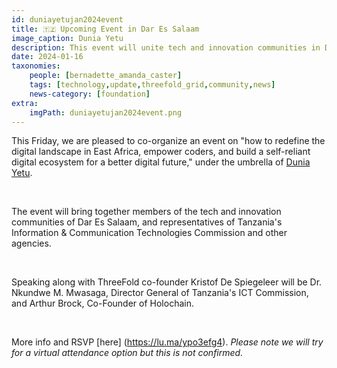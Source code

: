 ```yaml
---
id: duniayetujan2024event
title: 🇹🇿 Upcoming Event in Dar Es Salaam
image_caption: Dunia Yetu
description: This event will unite tech and innovation communities in Dar Es Salaam with representatives from Tanzania's ICT Commission and other agencies.
date: 2024-01-16
taxonomies:
    people: [bernadette_amanda_caster]
    tags: [technology,update,threefold_grid,community,news]
    news-category: [foundation]
extra:
    imgPath: duniayetujan2024event.png
---
```


This Friday, we are pleased to co-organize an event on "how to redefine the digital landscape in East Africa, empower coders, and build a self-reliant digital ecosystem for a better digital future," under the umbrella of [Dunia Yetu](https://forum.threefold.io/t/introducing-dunia-yetu/4147).

<br/>

The event will bring together members of the tech and innovation communities of Dar Es Salaam, and representatives of Tanzania's Information & Communication Technologies Commission and other agencies.

<br/>

Speaking along with ThreeFold co-founder Kristof De Spiegeleer will be Dr. Nkundwe M. Mwasaga, Director General of Tanzania's ICT Commission, and Arthur Brock, Co-Founder of Holochain.

<br/>

More info and RSVP [here] (https://lu.ma/ypo3efg4). *Please note we will try for a virtual attendance option but this is not confirmed.*